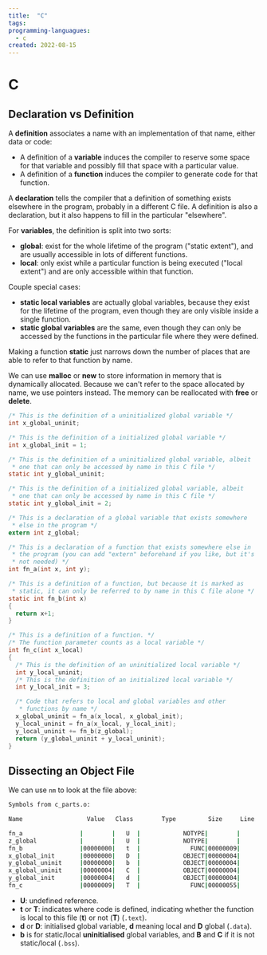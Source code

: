 ```yaml
---
title:  "C"
tags:
programming-languagues:
  - c
created: 2022-08-15
---
```

# C
## Declaration vs Definition
A **definition** associates a name with an implementation of that name, either data or code:

 - A definition of a **variable** induces the compiler to reserve some space for that variable and possibly fill that space with a particular value.
- A definition of a **function** induces the compiler to generate code for that function.

A **declaration** tells the compiler that a definition of something exists elsewhere in the program, probably in a different C file. A definition is also a declaration, but it also happens to fill in the particular "elsewhere".

For **variables**, the definition is split into two sorts:

- **global**: exist for the whole lifetime of the program ("static extent"), and are usually accessible in lots of different functions.
- **local**: only exist while a particular function is being executed ("local extent") and are only accessible within that function.

Couple special cases:

- **static local variables** are actually global variables, because they exist for the lifetime of the program, even though they are only visible inside a single function.
- **static global variables** are the same, even though they can only be accessed by the functions in the particular file where they were defined.

Making a function **static** just narrows down the number of places that are able to refer to that function by name.

We can use **malloc** or **new** to store information in memory that is dynamically allocated. Because we can't refer to the space allocated by name, we use pointers instead. The memory can be reallocated with **free** or **delete**.

```c
/* This is the definition of a uninitialized global variable */
int x_global_uninit;

/* This is the definition of a initialized global variable */
int x_global_init = 1;

/* This is the definition of a uninitialized global variable, albeit
 * one that can only be accessed by name in this C file */
static int y_global_uninit;

/* This is the definition of a initialized global variable, albeit
 * one that can only be accessed by name in this C file */
static int y_global_init = 2;

/* This is a declaration of a global variable that exists somewhere
 * else in the program */
extern int z_global;

/* This is a declaration of a function that exists somewhere else in
 * the program (you can add "extern" beforehand if you like, but it's
 * not needed) */
int fn_a(int x, int y);

/* This is a definition of a function, but because it is marked as
 * static, it can only be referred to by name in this C file alone */
static int fn_b(int x)
{
  return x+1;
}

/* This is a definition of a function. */
/* The function parameter counts as a local variable */
int fn_c(int x_local)
{
  /* This is the definition of an uninitialized local variable */
  int y_local_uninit;
  /* This is the definition of an initialized local variable */
  int y_local_init = 3;

  /* Code that refers to local and global variables and other
   * functions by name */
  x_global_uninit = fn_a(x_local, x_global_init);
  y_local_uninit = fn_a(x_local, y_local_init);
  y_local_uninit += fn_b(z_global);
  return (y_global_uninit + y_local_uninit);
}
```
## Dissecting an Object File
We can use `nm` to look at the file above:

```bash
Symbols from c_parts.o:

Name                  Value   Class        Type         Size     Line  Section

fn_a                |        |   U  |            NOTYPE|        |     |*UND*
z_global            |        |   U  |            NOTYPE|        |     |*UND*
fn_b                |00000000|   t  |              FUNC|00000009|     |.text
x_global_init       |00000000|   D  |            OBJECT|00000004|     |.data
y_global_uninit     |00000000|   b  |            OBJECT|00000004|     |.bss
x_global_uninit     |00000004|   C  |            OBJECT|00000004|     |*COM*
y_global_init       |00000004|   d  |            OBJECT|00000004|     |.data
fn_c                |00000009|   T  |              FUNC|00000055|     |.text
```

- **U**: undefined reference.
- **t** or **T**: indicates where code is defined, indicating whether the function is local to this file (**t**) or not (**T**) (`.text`).
- **d** or **D**: initialised global variable, **d** meaning local and **D** global (`.data`).
- **b** is for static/local **uninitialised** global variables, and **B** and **C** if it is not static/local (`.bss`).